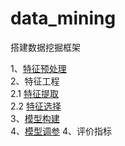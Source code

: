 # data_mining
搭建数据挖掘框架

1、[特征预处理](https://github.com/zhangyiru/data_mining/tree/master/data_process)  
2、特征工程  
2.1 [特征提取](https://github.com/zhangyiru/data_mining)    
2.2 [特征选择](https://github.com/zhangyiru/data_mining/tree/master/feature_selection)  
3、[模型构建](https://github.com/zhangyiru/data_mining/tree/master/model_code)  
4、[模型调参](https://github.com/zhangyiru/data_mining/tree/master/model_tune_parameter)
4、评价指标  

